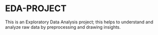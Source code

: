 # EDA-PROJECT
This is an Exploratory Data Analysis project; this helps to understand and analyze raw data by preprocessing and drawing insights.
